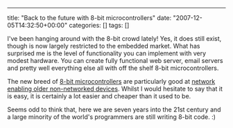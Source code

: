 ---
title: "Back to the future with 8-bit microcontrollers"
date: "2007-12-05T14:32:50+00:00"
categories: []
tags: []

I've been hanging around with the 8-bit crowd lately! Yes, it does still exist, though is now largely restricted to the embedded market. What has surprised me is the level of functionality you can implement with very modest hardware. You can create fully functional web server, email servers and pretty well everything else all with off the shelf 8-bit microcontrollers.

The new breed of <a href="http://www.rabbitsemiconductor.com/">8-bit microcontrollers</a> are particularly good at <a href="http://www.rabbitsemiconductor.com/press/SuccessStories/xcontrol/index.shtml">network enabling older non-networked devices</a>. Whilst I would hesitate to say that it is easy, it is certainly a lot easier and cheaper than it used to be.

Seems odd to think that, here we are seven years into the 21st century and a large minority of the world's programmers are still writing 8-bit code. :)
